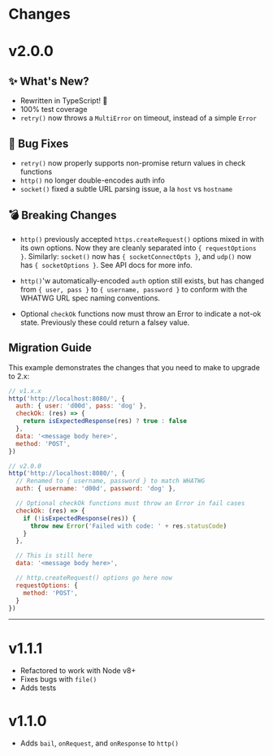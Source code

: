 # Changes

# v2.0.0

## ✨ What's New?

- Rewritten in TypeScript! 🎉
- 100% test coverage
- `retry()` now throws a `MultiError` on timeout, instead of a simple `Error`

## 🐛 Bug Fixes

- `retry()` now properly supports non-promise return values in check functions
- `http()` no longer double-encodes auth info
- `socket()` fixed a subtle URL parsing issue, a la `host` vs `hostname`

## 💣 Breaking Changes

- `http()` previously accepted `https.createRequest()` options mixed in with
  its own options. Now they are cleanly separated into `{ requestOptions }`.
  Similarly: `socket()` now has `{ socketConnectOpts }`, and `udp()` now has
  `{ socketOptions }`. See API docs for more info.

- `http()`'w automatically-encoded `auth` option still exists, but has changed
  from `{ user, pass }` to `{ username, password }` to conform with the WHATWG
  URL spec naming conventions.

- Optional `checkOk` functions now must throw an Error to indicate a not-ok
  state. Previously these could return a falsey value.


## Migration Guide

This example demonstrates the changes that you need to make to upgrade to 2.x:

```javascript
// v1.x.x
http('http://localhost:8080/', {
  auth: { user: 'd00d', pass: 'dog' },
  checkOk: (res) => {
    return isExpectedResponse(res) ? true : false
  },
  data: '<message body here>',
  method: 'POST',
})

// v2.0.0
http('http://localhost:8080/', {
  // Renamed to { username, password } to match WHATWG
  auth: { username: 'd00d', password: 'dog' },

  // Optional checkOk functions must throw an Error in fail cases
  checkOk: (res) => {
    if (!isExpectedResponse(res)) {
      throw new Error('Failed with code: ' + res.statusCode)
    }
  },

  // This is still here
  data: '<message body here>',

  // http.createRequest() options go here now
  requestOptions: {
    method: 'POST',
  }
})
```


---

# v1.1.1

- Refactored to work with Node v8+
- Fixes bugs with `file()`
- Adds tests

# v1.1.0

- Adds `bail`, `onRequest`, and `onResponse` to `http()`

